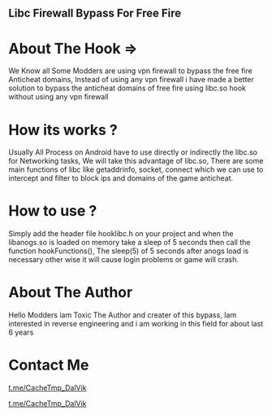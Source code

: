 ## Libc Firewall Bypass For Free Fire 

# About The Hook =>
We Know all Some Modders are using vpn firewall to bypass the free fire Anticheat domains, Instead of using any vpn firewall i have made a better solution to bypass the anticheat domains of free fire using libc.so hook without using any vpn firewall


# How its works ?
Usually All Process on Android have to use directly or indirectly the libc.so for Networking tasks, We will take this advantage of libc.so, There are some main functions of libc like getaddrinfo, socket, connect which we can use to intercept and filter to block ips and domains of the game anticheat.

# How to use ?
Simply add the header file hooklibc.h on your project and when the libanogs.so is loaded on memory take a sleep of 5 seconds then call the function hookFunctions(), The sleep(5) of 5 seconds after anogs load is necessary other wise it will cause login problems or game will crash.

# About The Author 
Hello Modders iam Toxic The Author and creater of this bypass, Iam interested in reverse engineering and i am working in this field for about last 6 years 

# Contact Me 
[t.me/CacheTmp_DalVik](URL)

[t.me/CacheTmp_DalVik](URL)



